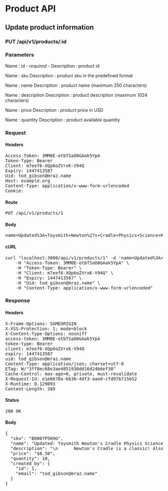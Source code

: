 # Product API

## Update product information

### PUT /api/v1/products/:id

### Parameters

Name : id *- required -*
Description : product id

Name : sku
Description : product sku in the predefined format

Name : name
Description : product name (maximum 250 characters)

Name : description
Description : product description (maximum 1024 characters)

Name : price
Description : product price in USD

Name : quantity
Description : product available quantity

### Request

#### Headers

<pre>Access-Token: 3MM0E-otbTSaO0GAak5YpA
Token-Type: Bearer
Client: m7eef6-XQp6oZVrxK-V94Q
Expiry: 1447413587
Uid: tod_gibson@mraz.name
Host: example.org
Content-Type: application/x-www-form-urlencoded
Cookie: </pre>

#### Route

<pre>PUT /api/v1/products/1</pre>

#### Body

<pre>name=Updated%3A+Toysmith+Newton%27s+Cradle+Physics+Science+Kit</pre>

#### cURL

<pre class="request">curl &quot;localhost:3000/api/v1/products/1&quot; -d &#39;name=Updated%3A+Toysmith+Newton%27s+Cradle+Physics+Science+Kit&#39; -X PUT \
	-H &quot;Access-Token: 3MM0E-otbTSaO0GAak5YpA&quot; \
	-H &quot;Token-Type: Bearer&quot; \
	-H &quot;Client: m7eef6-XQp6oZVrxK-V94Q&quot; \
	-H &quot;Expiry: 1447413587&quot; \
	-H &quot;Uid: tod_gibson@mraz.name&quot; \
	-H &quot;Content-Type: application/x-www-form-urlencoded&quot;</pre>

### Response

#### Headers

<pre>X-Frame-Options: SAMEORIGIN
X-XSS-Protection: 1; mode=block
X-Content-Type-Options: nosniff
access-token: 3MM0E-otbTSaO0GAak5YpA
token-type: Bearer
client: m7eef6-XQp6oZVrxK-V94Q
expiry: 1447413587
uid: tod_gibson@mraz.name
Content-Type: application/json; charset=utf-8
ETag: W/&quot;3ff8ec68e3ae4851930dd16d24b6ef30&quot;
Cache-Control: max-age=0, private, must-revalidate
X-Request-Id: e1e8670a-6b36-4df3-aae0-cfd97b715b52
X-Runtime: 0.129093
Content-Length: 389</pre>

#### Status

<pre>200 OK</pre>

#### Body

<pre>{
  "sku": "B0007P5KHG",
  "name": "Updated: Toysmith Newton's Cradle Physics Science Kit",
  "description": "\n      Newton's Cradle is a classic! Also known as balance balls, \n      these steel balls keep you entertained throughout the day. Pull back \n      one or more of the balls and let them drop down.\n    ",
  "price": "$8.50",
  "quantity": 10,
  "created_by": {
    "id": 1,
    "email": "tod_gibson@mraz.name"
  }
}</pre>
